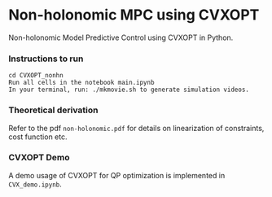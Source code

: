 # Non-holonomic MPC using CVXOPT

Non-holonomic Model Predictive Control using CVXOPT in Python.

### Instructions to run

```
cd CVXOPT_nonhn
Run all cells in the notebook main.ipynb
In your terminal, run: ./mkmovie.sh to generate simulation videos.
```

### Theoretical derivation

Refer to the pdf `non-holonomic.pdf` for details on linearization of constraints, cost function etc.

### CVXOPT Demo

A demo usage of CVXOPT for QP optimization is implemented in `CVX_demo.ipynb`.